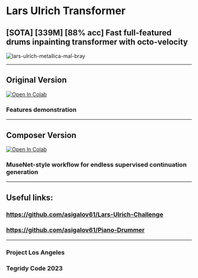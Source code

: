 # Lars Ulrich Transformer
## [SOTA] [339M] [88% acc] Fast full-featured drums inpainting transformer with octo-velocity

![lars-ulrich-metallica-mal-bray](https://github.com/asigalov61/Lars-Ulrich-Transformer/assets/56325539/63cf86f4-45b1-40b6-a7d9-3c7160f67162)

***

## Original Version

[![Open In Colab][colab-badge]][colab-notebook2]

[colab-notebook2]: <https://colab.research.google.com/github/asigalov61/Lars-Ulrich-Transformer/blob/main/Lars_Ulrich_Transformer.ipynb>
[colab-badge]: <https://colab.research.google.com/assets/colab-badge.svg>

### Features demonstration

***

## Composer Version

[![Open In Colab][colab-badge]][colab-notebook3]

[colab-notebook3]: <https://colab.research.google.com/github/asigalov61/Lars-Ulrich-Transformer/blob/main/Lars_Ulrich_Transformer_Composer.ipynb>
[colab-badge]: <https://colab.research.google.com/assets/colab-badge.svg>

### MuseNet-style workflow for endless supervised continuation generation

***

## Useful links:

### https://github.com/asigalov61/Lars-Ulrich-Challenge
### https://github.com/asigalov61/Piano-Drummer

***

### Project Los Angeles
### Tegridy Code 2023
